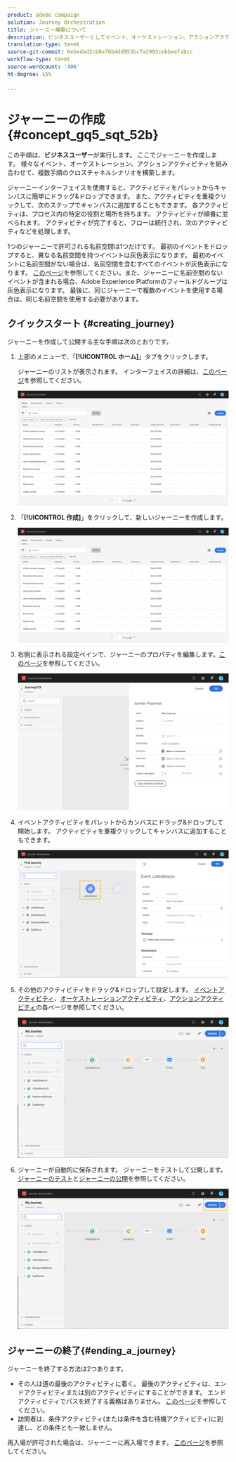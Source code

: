```yaml
---
product: adobe campaign
solution: Journey Orchestration
title: ジャーニー構築について
description: ビジネスユーザーとしてイベント、オーケストレーション、アクションアクティビティを組み合わせ、ジャーニーを構築する方法を学びます。
translation-type: tm+mt
source-git-commit: 6ebedad2cb8e78b4dd953bc7a2993cebbeefabcc
workflow-type: tm+mt
source-wordcount: '406'
ht-degree: 15%

---
```



# ジャーニーの作成 {#concept_gq5_sqt_52b}

この手順は、**ビジネスユーザー**&#x200B;が実行します。 ここでジャーニーを作成します。 様々なイベント、オーケストレーション、アクションアクティビティを組み合わせて、複数手順のクロスチャネルシナリオを構築します。

ジャーニーインターフェイスを使用すると、アクティビティをパレットからキャンバスに簡単にドラッグ&amp;ドロップできます。 また、アクティビティを重複クリックして、次のステップでキャンバスに追加することもできます。 各アクティビティは、プロセス内の特定の役割と場所を持ちます。 アクティビティが順番に並べられます。 アクティビティが完了すると、フローは続行され、次のアクティビティなどを処理します。

1つのジャーニーで許可される名前空間は1つだけです。 最初のイベントをドロップすると、異なる名前空間を持つイベントは灰色表示になります。 最初のイベントに名前空間がない場合は、名前空間を含むすべてのイベントが灰色表示になります。 [このページ](../event/selecting-the-namespace.md)を参照してください。また、ジャーニーに名前空間のないイベントが含まれる場合、Adobe Experience Platformのフィールドグループは灰色表示になります。 最後に、同じジャーニーで複数のイベントを使用する場合は、同じ名前空間を使用する必要があります。

## クイックスタート {#creating_journey}

ジャーニーを作成して公開する主な手順は次のとおりです。

1. 上部のメニューで、「**[!UICONTROL ホーム]**」タブをクリックします。

   ジャーニーのリストが表示されます。 インターフェイスの詳細は、[このページ](../building-journeys/using-the-journey-designer.md)を参照してください。

   ![](../assets/journey30.png)

1. 「**[!UICONTROL 作成]**」をクリックして、新しいジャーニーを作成します。

   ![](../assets/journey31.png)

1. 右側に表示される設定ペインで、ジャーニーのプロパティを編集します。[このページ](../building-journeys/changing-properties.md)を参照してください。

   ![](../assets/journey32.png)

1. イベントアクティビティをパレットからカンバスにドラッグ&amp;ドロップして開始します。 アクティビティを重複クリックしてキャンバスに追加することもできます。

   ![](../assets/journey33.png)

1. その他のアクティビティをドラッグ&amp;ドロップして設定します。 [イベントアクティビティ](../building-journeys/event-activities.md)、[オーケストレーションアクティビティ](../building-journeys/about-orchestration-activities.md)、[アクションアクティビティ](../building-journeys/about-action-activities.md)の各ページを参照してください。

   ![](../assets/journey34.png)

1. ジャーニーが自動的に保存されます。 ジャーニーをテストして公開します。 [ジャーニーのテスト](../building-journeys/testing-the-journey.md)と[ジャーニーの公開](../building-journeys/publishing-the-journey.md)を参照してください。

   ![](../assets/journey36.png)

## ジャーニーの終了{#ending_a_journey}

ジャーニーを終了する方法は2つあります。

* その人は道の最後のアクティビティに着く。 最後のアクティビティは、エンドアクティビティまたは別のアクティビティにすることができます。 エンドアクティビティでパスを終了する義務はありません。 [このページ](../building-journeys/end-activity.md)を参照してください。
* 訪問者は、条件アクティビティ(または条件を含む待機アクティビティ)に到達し、どの条件とも一致しません。

再入場が許可された場合は、ジャーニーに再入場できます。 [このページ](../building-journeys/changing-properties.md)を参照してください。
